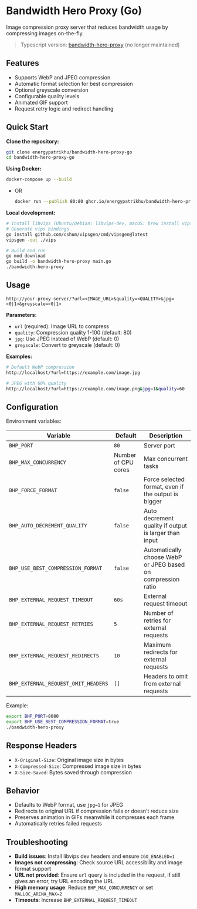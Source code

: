 # Bandwidth Hero Proxy (Go)

Image compression proxy server that reduces bandwidth usage by compressing images on-the-fly.

> Typescript version: [bandwidth-hero-proxy](https://github.com/energypatrikhu/bandwidth-hero-proxy) (no longer maintained)

## Features

- Supports WebP and JPEG compression
- Automatic format selection for best compression
- Optional greyscale conversion
- Configurable quality levels
- Animated GIF support
- Request retry logic and redirect handling

## Quick Start

**Clone the repository:**
```bash
git clone energypatrikhu/bandwidth-hero-proxy-go
cd bandwidth-hero-proxy-go
```

**Using Docker:**
```bash
docker-compose up --build
```
  - OR
    ```bash
    docker run --publish 80:80 ghcr.io/energypatrikhu/bandwidth-hero-proxy-go:latest
    ```

**Local development:**
```bash
# Install libvips (Ubuntu/Debian: libvips-dev, macOS: brew install vips)
# Generate vips bindings
go install github.com/cshum/vipsgen/cmd/vipsgen@latest
vipsgen -out ./vips

# Build and run
go mod download
go build -o bandwidth-hero-proxy main.go
./bandwidth-hero-proxy
```

## Usage

```
http://your-proxy-server/?url=<IMAGE_URL>&quality=<QUALITY>&jpg=<0|1>&greyscale=<0|1>
```

**Parameters:**
- `url` (required): Image URL to compress
- `quality`: Compression quality 1-100 (default: 80)
- `jpg`: Use JPEG instead of WebP (default: 0)
- `greyscale`: Convert to greyscale (default: 0)

**Examples:**
```bash
# Default WebP compression
http://localhost/?url=https://example.com/image.jpg

# JPEG with 60% quality
http://localhost/?url=https://example.com/image.png&jpg=1&quality=60
```

## Configuration

Environment variables:

| Variable | Default | Description |
|----------|---------|-------------|
| `BHP_PORT` | `80` | Server port |
| `BHP_MAX_CONCURRENCY` | Number of CPU cores | Max concurrent tasks |
| `BHP_FORCE_FORMAT` | `false` | Force selected format, even if the output is bigger |
| `BHP_AUTO_DECREMENT_QUALITY` | `false` | Auto decrement quality if output is larger than input |
| `BHP_USE_BEST_COMPRESSION_FORMAT` | `false` | Automatically choose WebP or JPEG based on compression ratio |
| `BHP_EXTERNAL_REQUEST_TIMEOUT` | `60s` | External request timeout |
| `BHP_EXTERNAL_REQUEST_RETRIES` | `5` | Number of retries for external requests |
| `BHP_EXTERNAL_REQUEST_REDIRECTS` | `10` | Maximum redirects for external requests |
| `BHP_EXTERNAL_REQUEST_OMIT_HEADERS` | `[]` | Headers to omit from external requests |

Example:
```bash
export BHP_PORT=8080
export BHP_USE_BEST_COMPRESSION_FORMAT=true
./bandwidth-hero-proxy
```

## Response Headers

- `X-Original-Size`: Original image size in bytes
- `X-Compressed-Size`: Compressed image size in bytes
- `X-Size-Saved`: Bytes saved through compression

## Behavior

- Defaults to WebP format, use `jpg=1` for JPEG
- Redirects to original URL if compression fails or doesn't reduce size
- Preserves animation in GIFs meanwhile it compresses each frame
- Automatically retries failed requests

## Troubleshooting

- **Build issues**: Install libvips dev headers and ensure `CGO_ENABLED=1`
- **Images not compressing**: Check source URL accessibility and image format support
- **URL not provided**: Ensure `url` query is included in the request, if still gives an error, try URL encoding the URL
- **High memory usage**: Reduce `BHP_MAX_CONCURRENCY` or set `MALLOC_ARENA_MAX=2`
- **Timeouts**: Increase `BHP_EXTERNAL_REQUEST_TIMEOUT`
